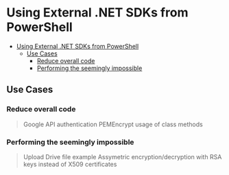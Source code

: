 # Using External .NET SDKs from PowerShell

* [Using External .NET SDKs from PowerShell](#using-external-net-sdks-from-powershell)
    * [Use Cases](#use-cases)
        * [Reduce overall code](#reduce-overall-code)
        * [Performing the seemingly impossible](#performing-the-seemingly-impossible)

## Use Cases

### Reduce overall code

> Google API authentication
> PEMEncrypt usage of class methods

### Performing the seemingly impossible

> Upload Drive file example
> Assymetric encryption/decryption with RSA keys instead of X509 certificates
